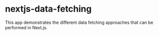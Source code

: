 # nextjs-data-fetching
This app demonstrates the different data fetching approaches that can be performed in Next.js.
